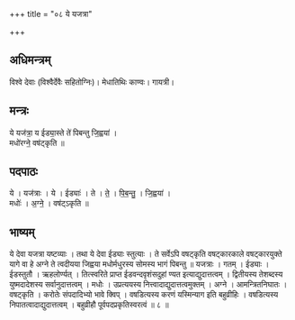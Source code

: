 +++
title = "०८ ये यजत्रा"

+++
## अधिमन्त्रम्
विश्वे देवाः (विश्वैर्देवैः सहितोग्निः)। मेधातिथिः काण्वः। गायत्री।

## मन्त्रः
ये यज॑त्रा॒ य ईड्या॒स्ते ते॑ पिबन्तु जि॒ह्वया॑ ।  
मधो॑रग्ने॒ वष॑ट्कृति ॥

## पदपाठः
ये । यज॑त्राः । ये । ईड्याः॑ । ते । ते॒ । पि॒ब॒न्तु॒ । जि॒ह्वया॑ ।  
मधोः॑ । अ॒ग्ने॒ । वष॑ट्ऽकृति ॥

## भाष्यम्
ये देवा यजत्रा यष्टव्याः । तथा ये देवा ईड्याः स्तुत्याः । ते सर्वेऽपि वषट्कृति वषट्कारकाले वषट्कारयुक्ते यागे वा हे अग्ने ते त्वदीयया जिह्वया मधोर्मधुरस्य सोमस्य भागं पिबन्तु ॥ यजत्राः । गतम् । ईड्याः । ईडस्तुतौ । ऋहलोर्ण्यत् । तित्स्वरिते प्राप्त ईडवन्दवृशंसदुहां ण्यत इत्याद्युदात्तत्वम् । द्वितीयस्य तेशब्दस्य युष्मदादेशस्य सर्वानुदात्तत्वम् । मधोः । उप्रत्ययस्य नित्त्वादाद्युदात्तत्वमुक्तम् । अग्ने । आमन्त्रितनिघातः । वषट्कृति । करोतेः संपदादिभ्यो भावे क्विप् । वषडित्यस्य करणं यस्मिन्याग इति बहुव्रीहिः । वषडित्यस्य निपातत्वादाद्युदात्तत्वम् । बहुव्रीहौ पूर्वपदप्रकृतिस्वरत्वं ॥ ८ ॥